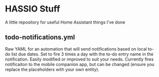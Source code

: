 # HASSIO Stuff
A little repository for useful Home Assistant things I've done

## todo-notifications.yml

Raw YAML for an automation that will send notifications based on local to-do list due dates. Set to fire 3 times a day with the to-do entry name in the notification. Easily modified or improved to suit your needs. Currently fires notificaiton to the mobile companion app, but can be changed (ensure you replace the placeholders with your own entity).

